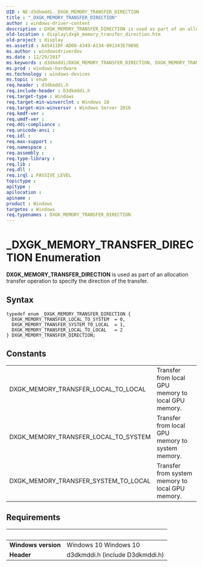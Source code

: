 ```yaml
---
UID : NE:d3dkmddi._DXGK_MEMORY_TRANSFER_DIRECTION
title : "_DXGK_MEMORY_TRANSFER_DIRECTION"
author : windows-driver-content
description : DXGK_MEMORY_TRANSFER_DIRECTION is used as part of an allocation transfer operation to specify the direction of the transfer.
old-location : display\dxgk_memory_transfer_direction.htm
old-project : display
ms.assetid : A45411DF-AD08-4349-A134-091343E7989E
ms.author : windowsdriverdev
ms.date : 12/29/2017
ms.keywords : d3dkmddi/DXGK_MEMORY_TRANSFER_DIRECTION, DXGK_MEMORY_TRANSFER_LOCAL_TO_LOCAL, DXGK_MEMORY_TRANSFER_DIRECTION, _DXGK_MEMORY_TRANSFER_DIRECTION, d3dkmddi/DXGK_MEMORY_TRANSFER_SYSTEM_TO_LOCAL, DXGK_MEMORY_TRANSFER_LOCAL_TO_SYSTEM, d3dkmddi/DXGK_MEMORY_TRANSFER_LOCAL_TO_SYSTEM, d3dkmddi/DXGK_MEMORY_TRANSFER_LOCAL_TO_LOCAL, DXGK_MEMORY_TRANSFER_DIRECTION enumeration [Display Devices], DXGK_MEMORY_TRANSFER_SYSTEM_TO_LOCAL, display.dxgk_memory_transfer_direction
ms.prod : windows-hardware
ms.technology : windows-devices
ms.topic : enum
req.header : d3dkmddi.h
req.include-header : D3dkmddi.h
req.target-type : Windows
req.target-min-winverclnt : Windows 10
req.target-min-winversvr : Windows Server 2016
req.kmdf-ver : 
req.umdf-ver : 
req.ddi-compliance : 
req.unicode-ansi : 
req.idl : 
req.max-support : 
req.namespace : 
req.assembly : 
req.type-library : 
req.lib : 
req.dll : 
req.irql : PASSIVE_LEVEL
topictype : 
apitype : 
apilocation : 
apiname : 
product : Windows
targetos : Windows
req.typenames : DXGK_MEMORY_TRANSFER_DIRECTION
---
```


# _DXGK_MEMORY_TRANSFER_DIRECTION Enumeration
<b>DXGK_MEMORY_TRANSFER_DIRECTION</b> is used as part of an allocation transfer operation to specify the direction of the transfer.

## Syntax
````
typedef enum _DXGK_MEMORY_TRANSFER_DIRECTION { 
  DXGK_MEMORY_TRANSFER_LOCAL_TO_SYSTEM  = 0,
  DXGK_MEMORY_TRANSFER_SYSTEM_TO_LOCAL  = 1,
  DXGK_MEMORY_TRANSFER_LOCAL_TO_LOCAL   = 2
} DXGK_MEMORY_TRANSFER_DIRECTION;
````

## Constants

<table>

<tr>
<td>DXGK_MEMORY_TRANSFER_LOCAL_TO_LOCAL</td>
<td>Transfer from local GPU memory to local GPU memory.</td>
</tr>

<tr>
<td>DXGK_MEMORY_TRANSFER_LOCAL_TO_SYSTEM</td>
<td>Transfer from local GPU memory to system memory.</td>
</tr>

<tr>
<td>DXGK_MEMORY_TRANSFER_SYSTEM_TO_LOCAL</td>
<td>Transfer from system memory to local GPU memory.</td>
</tr>
</table>


## Requirements
| &nbsp; | &nbsp; |
| ---- |:---- |
| **Windows version** | Windows 10 Windows 10 |
| **Header** | d3dkmddi.h (include D3dkmddi.h) |